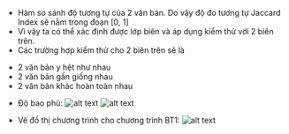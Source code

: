 - Hàm so sánh độ tương tự của 2 văn bản. Do vậy độ đo tương tự Jaccard Index sẽ nằm trong đoạn [0, 1]
- Vì vậy ta có thể xác định được lớp biên và áp dụng kiểm thử với 2 biên trên.
- Các trường hợp kiểm thử cho 2 biên trên sẽ là
 + 2 văn bản y hệt như nhau
 + 2 văn bản gần giống nhau
 + 2 văn bản khác hoàn toàn nhau

* Độ bao phủ:
![alt text](https://www.dropbox.com/s/zc38m9d4qkn9o6z/test_coverage_1.PNG)
![alt text](https://www.dropbox.com/s/gae8nas5zl44c62/test_coverage_2.PNG?dl=0)

* Vẽ đồ thị chương trình cho chương trình BT1:
![alt text](https://www.dropbox.com/s/io7w40s2jwpix1a/test3.PNG?dl=0)

